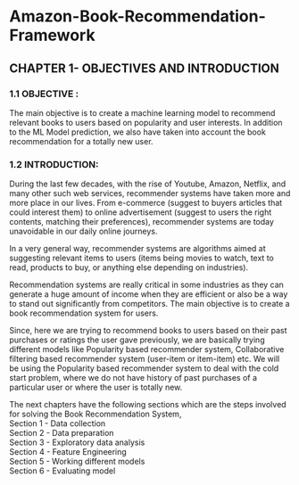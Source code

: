 # Amazon-Book-Recommendation-Framework

## CHAPTER 1-  OBJECTIVES AND INTRODUCTION 

### 1.1 OBJECTIVE : 
The main objective is to create a machine learning model to recommend relevant books to users based on popularity and user interests.
In addition to the ML Model prediction, we also have taken into account the book recommendation for a totally new user.  

### 1.2 INTRODUCTION:  			

During the last few decades, with the rise of Youtube, Amazon, Netflix, and many other such web services, recommender systems have taken more and more place in our lives. From e-commerce (suggest to buyers articles that could interest them) to online advertisement (suggest to users the right contents, matching their preferences), recommender systems are today unavoidable in our daily online journeys.   

In a very general way, recommender systems are algorithms aimed at suggesting relevant items to users (items being movies to watch, text to read, products to buy, or anything else depending on industries).   

Recommendation systems are really critical in some industries as they can generate a huge amount of income when they are efficient or also be a way to stand out significantly from competitors. The main objective is to create a book recommendation system for users.   

Since, here we are trying to recommend books to users based on their past purchases or ratings the user gave previously, we are basically trying different models like Popularity based recommender system, Collaborative filtering based recommender system (user-item or item-item) etc. We will be using the Popularity based recommender system to deal with the cold start problem, where we do not have history of past purchases of a particular user or where the user is totally new.  

The next chapters have the following sections which are the steps involved for solving the Book Recommendation System,   
Section 1 - Data collection   
Section 2 - Data preparation  
Section 3 - Exploratory data analysis   
Section 4 - Feature Engineering  
Section 5 - Working different models  
Section 6 - Evaluating model  
